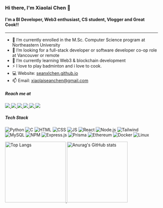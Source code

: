 ### Hi there, I'm Xiaolai Chen 👋

<!--
**SeanXLChen/SeanXLChen** is a ✨ _special_ ✨ repository because its `README.md` (this file) appears on your GitHub profile.

Here are some ideas to get you started:

- 🔭 I’m currently working on ...
- 🌱 I’m currently learning ...
- 👯 I’m looking to collaborate on ...
- 🤔 I’m looking for help with ...
- 💬 Ask me about ...
- 📫 How to reach me: ...
- 😄 Pronouns: ...
- ⚡ Fun fact: ...
-->

#### I'm a BI Developer, Web3 enthusiast, CS student, Vlogger and Great Cook!!
---
- 🔭 I’m currently enrolled in the M.Sc. Computer Science program at Northeastern University 
- 👯 I’m looking for a full-stack developer or software developer co-op role at Vancouver or remote
- 🌱 I’m currently learning Web3 & blockchain development
- ⚡ I love to play badminton and i love to cook.
- 💻 Website: <a href="https://seanxlchen.github.io/html-portfolio/">seanxlchen.github.io</a>
- 📫 Email: xiaolaiseanchen@gmail.com


##### Reach me at

<a href="mailto:xiaolaiseanchen@gmail.com" rel="nofollow">
<img src="https://img.shields.io/badge/Gmail-D14836?style=for-the-badge&logo=gmail&logoColor=white" />
</a>  

<a href="https://www.linkedin.com/in/xiaolai-sean-chen/" rel="nofollow">
<img src="https://img.shields.io/badge/LinkedIn-0077B5?style=for-the-badge&logo=linkedin&logoColor=white" />
</a>  

<a href="https://www.facebook.com/profile.php?id=100004368102049" rel="nofollow">
<img src="https://img.shields.io/badge/Facebook-1877F2?style=for-the-badge&logo=facebook&logoColor=white" />
</a>   

  <a href="https://wa.me/17788737704" rel="nofollow">
<img src="https://img.shields.io/badge/WhatsApp-25D366?style=for-the-badge&logo=WhatsApp&logoColor=white" />
</a>   

  <a href="https://twitter.com/FishBallSLC" rel="nofollow">
<img src="https://img.shields.io/badge/Twitter-1DA1F2?style=for-the-badge&logo=twitter&logoColor=white" />
</a>   

  <a href="weixin://dl/chat?BTC2580731" rel="nofollow">
<img src="https://img.shields.io/badge/WeChat-07C160?style=for-the-badge&logo=wechat&logoColor=white" />
</a>  

##### Tech Stack
<img alt="Python" src="https://img.shields.io/badge/Python-FFD43B?style=for-the-badge&logo=python&logoColor=blue" /> <img alt="C" src="https://img.shields.io/badge/C-00599C?style=for-the-badge&logo=c&logoColor=white" /> <img alt="HTML" src="https://img.shields.io/badge/HTML5-E34F26?style=for-the-badge&logo=html5&logoColor=white" /> <img alt="CSS" src="https://img.shields.io/badge/CSS3-1572B6?style=for-the-badge&logo=css3&logoColor=white" /> <img alt="JS" src="https://img.shields.io/badge/JavaScript-323330?style=for-the-badge&logo=javascript&logoColor=F7DF1E" /> <img alt="React" src="https://img.shields.io/badge/React-20232A?style=for-the-badge&logo=react&logoColor=61DAFB" /> <img alt="Node.js" src="https://img.shields.io/badge/Node%20js-339933?style=for-the-badge&logo=nodedotjs&logoColor=white" /> <img alt="Tailwind" src="https://img.shields.io/badge/Tailwind_CSS-38B2AC?style=for-the-badge&logo=tailwind-css&logoColor=white" /> <img alt="MySQL" src="https://img.shields.io/badge/MySQL-005C84?style=for-the-badge&logo=mysql&logoColor=white" /> <img alt="NPM" src="https://img.shields.io/badge/npm-CB3837?style=for-the-badge&logo=npm&logoColor=white" /> <img alt="Express.js" src="https://img.shields.io/badge/Express%20js-000000?style=for-the-badge&logo=express&logoColor=white" /> <img alt="Prisma" src="https://img.shields.io/badge/Prisma-3982CE?style=for-the-badge&logo=Prisma&logoColor=white" /> <img alt="Ethereum" src="https://img.shields.io/badge/Ethereum-3C3C3D?style=for-the-badge&logo=Ethereum&logoColor=white" /> <img alt="Docker" src="https://img.shields.io/badge/Docker-2CA5E0?style=for-the-badge&logo=docker&logoColor=white" /> <img alt="Linux" src="https://img.shields.io/badge/Linux-FCC624?style=for-the-badge&logo=linux&logoColor=black" />

<a href="https://github.com/anuraghazra/github-readme-stats">
  <img src="https://github-readme-stats.vercel.app/api/top-langs/?username=SeanXLChen&layout=compact" alt="Top Langs" height="200px">
</a> <a href="https://github.com/anuraghazra/github-readme-stats">
  <img src="https://github-readme-stats.vercel.app/api?username=SeanXLChen" alt="Anurag's GitHub stats" height="200px">
</a>
